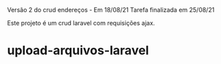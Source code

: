 Versão 2 do crud endereços - Em 18/08/21
Tarefa finalizada em 25/08/21

Este projeto é um crud laravel com requisições ajax. 

# upload-arquivos-laravel
